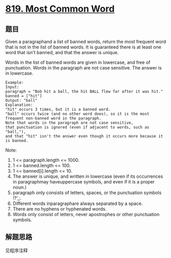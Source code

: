 # [819. Most Common Word](https://leetcode-cn.com/problems/most-common-word/)

## 题目

Given a paragraphand a list of banned words, return the most frequent word that is not in the list of banned words. It is guaranteed there is at least one word that isn't banned, and that the answer is unique.

Words in the list of banned words are given in lowercase, and free of punctuation. Words in the paragraph are not case sensitive. The answer is in lowercase.

```text
Example:
Input:
paragraph = "Bob hit a ball, the hit BALL flew far after it was hit."
banned = ["hit"]
Output: "ball"
Explanation:
"hit" occurs 3 times, but it is a banned word.
"ball" occurs twice (and no other word does), so it is the most frequent non-banned word in the paragraph.
Note that words in the paragraph are not case sensitive,
that punctuation is ignored (even if adjacent to words, such as "ball,"),
and that "hit" isn't the answer even though it occurs more because it is banned.
```

Note:

1. 1 <= paragraph.length <= 1000.
1. 1 <= banned.length <= 100.
1. 1 <= banned[i].length <= 10.
1. The answer is unique, and written in lowercase (even if its occurrences in paragraphmay haveuppercase symbols, and even if it is a proper noun.)
1. paragraph only consists of letters, spaces, or the punctuation symbols !?',;.
1. Different words inparagraphare always separated by a space.
1. There are no hyphens or hyphenated words.
1. Words only consist of letters, never apostrophes or other punctuation symbols.

## 解题思路

见程序注释
